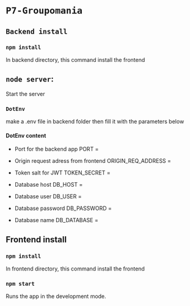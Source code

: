 # `P7-Groupomania`

## `Backend install`

### `npm install`
In backend directory, this command install the frontend


## `node server`: 
Start the server

### `DotEnv`
make a .env file in backend folder then fill it with the parameters below


#### DotEnv content

- Port for the backend app
PORT = 

- Origin request adress from frontend
ORIGIN_REQ_ADDRESS = 

- Token salt for JWT
TOKEN_SECRET = 

- Database host
DB_HOST = 

- Database user
DB_USER =

- Database password
DB_PASSWORD = 

- Database name
DB_DATABASE =



## Frontend install

### `npm install`
In frontend directory, this command install the frontend

### `npm start`

Runs the app in the development mode.
